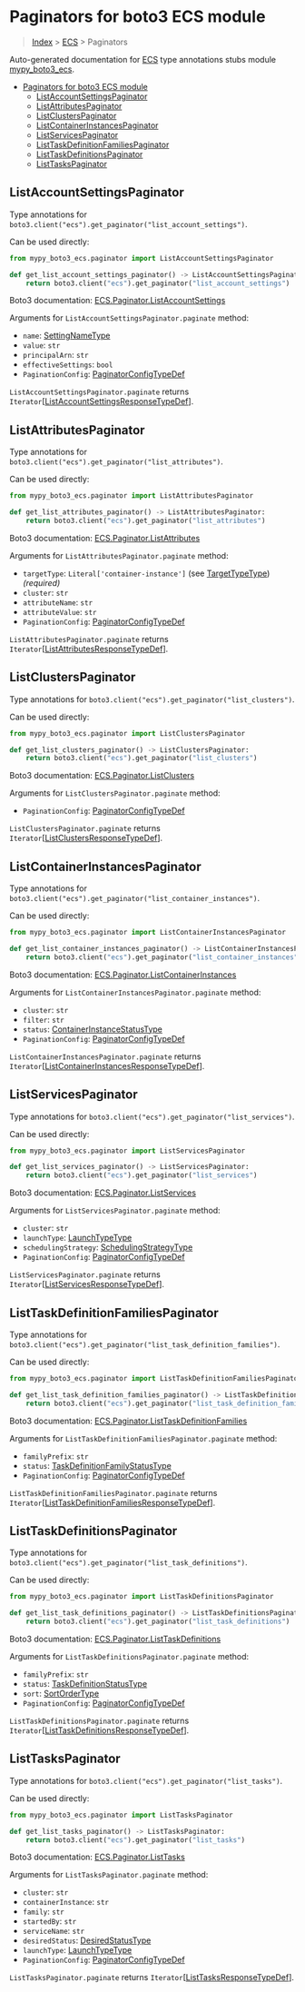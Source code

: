 # Paginators for boto3 ECS module

> [Index](..) > [ECS](.) > Paginators

Auto-generated documentation for
[ECS](https://boto3.amazonaws.com/v1/documentation/api/1.17.77/reference/services/ecs.html#ECS)
type annotations stubs module
[mypy_boto3_ecs](https://pypi.org/project/mypy-boto3-ecs/).

- [Paginators for boto3 ECS module](#paginators-for-boto3-ecs-module)
  - [ListAccountSettingsPaginator](#listaccountsettingspaginator)
  - [ListAttributesPaginator](#listattributespaginator)
  - [ListClustersPaginator](#listclusterspaginator)
  - [ListContainerInstancesPaginator](#listcontainerinstancespaginator)
  - [ListServicesPaginator](#listservicespaginator)
  - [ListTaskDefinitionFamiliesPaginator](#listtaskdefinitionfamiliespaginator)
  - [ListTaskDefinitionsPaginator](#listtaskdefinitionspaginator)
  - [ListTasksPaginator](#listtaskspaginator)

## ListAccountSettingsPaginator

Type annotations for
`boto3.client("ecs").get_paginator("list_account_settings")`.

Can be used directly:

```python
from mypy_boto3_ecs.paginator import ListAccountSettingsPaginator

def get_list_account_settings_paginator() -> ListAccountSettingsPaginator:
    return boto3.client("ecs").get_paginator("list_account_settings")
```

Boto3 documentation:
[ECS.Paginator.ListAccountSettings](https://boto3.amazonaws.com/v1/documentation/api/1.17.77/reference/services/ecs.html#ECS.Paginator.ListAccountSettings)

Arguments for `ListAccountSettingsPaginator.paginate` method:

- `name`: [SettingNameType](./literals.md#settingnametype)
- `value`: `str`
- `principalArn`: `str`
- `effectiveSettings`: `bool`
- `PaginationConfig`:
  [PaginatorConfigTypeDef](./type_defs.md#paginatorconfigtypedef)

`ListAccountSettingsPaginator.paginate` returns
`Iterator`\[[ListAccountSettingsResponseTypeDef](./type_defs.md#listaccountsettingsresponsetypedef)\].

## ListAttributesPaginator

Type annotations for `boto3.client("ecs").get_paginator("list_attributes")`.

Can be used directly:

```python
from mypy_boto3_ecs.paginator import ListAttributesPaginator

def get_list_attributes_paginator() -> ListAttributesPaginator:
    return boto3.client("ecs").get_paginator("list_attributes")
```

Boto3 documentation:
[ECS.Paginator.ListAttributes](https://boto3.amazonaws.com/v1/documentation/api/1.17.77/reference/services/ecs.html#ECS.Paginator.ListAttributes)

Arguments for `ListAttributesPaginator.paginate` method:

- `targetType`: `Literal['container-instance']` (see
  [TargetTypeType](./literals.md#targettypetype)) *(required)*
- `cluster`: `str`
- `attributeName`: `str`
- `attributeValue`: `str`
- `PaginationConfig`:
  [PaginatorConfigTypeDef](./type_defs.md#paginatorconfigtypedef)

`ListAttributesPaginator.paginate` returns
`Iterator`\[[ListAttributesResponseTypeDef](./type_defs.md#listattributesresponsetypedef)\].

## ListClustersPaginator

Type annotations for `boto3.client("ecs").get_paginator("list_clusters")`.

Can be used directly:

```python
from mypy_boto3_ecs.paginator import ListClustersPaginator

def get_list_clusters_paginator() -> ListClustersPaginator:
    return boto3.client("ecs").get_paginator("list_clusters")
```

Boto3 documentation:
[ECS.Paginator.ListClusters](https://boto3.amazonaws.com/v1/documentation/api/1.17.77/reference/services/ecs.html#ECS.Paginator.ListClusters)

Arguments for `ListClustersPaginator.paginate` method:

- `PaginationConfig`:
  [PaginatorConfigTypeDef](./type_defs.md#paginatorconfigtypedef)

`ListClustersPaginator.paginate` returns
`Iterator`\[[ListClustersResponseTypeDef](./type_defs.md#listclustersresponsetypedef)\].

## ListContainerInstancesPaginator

Type annotations for
`boto3.client("ecs").get_paginator("list_container_instances")`.

Can be used directly:

```python
from mypy_boto3_ecs.paginator import ListContainerInstancesPaginator

def get_list_container_instances_paginator() -> ListContainerInstancesPaginator:
    return boto3.client("ecs").get_paginator("list_container_instances")
```

Boto3 documentation:
[ECS.Paginator.ListContainerInstances](https://boto3.amazonaws.com/v1/documentation/api/1.17.77/reference/services/ecs.html#ECS.Paginator.ListContainerInstances)

Arguments for `ListContainerInstancesPaginator.paginate` method:

- `cluster`: `str`
- `filter`: `str`
- `status`:
  [ContainerInstanceStatusType](./literals.md#containerinstancestatustype)
- `PaginationConfig`:
  [PaginatorConfigTypeDef](./type_defs.md#paginatorconfigtypedef)

`ListContainerInstancesPaginator.paginate` returns
`Iterator`\[[ListContainerInstancesResponseTypeDef](./type_defs.md#listcontainerinstancesresponsetypedef)\].

## ListServicesPaginator

Type annotations for `boto3.client("ecs").get_paginator("list_services")`.

Can be used directly:

```python
from mypy_boto3_ecs.paginator import ListServicesPaginator

def get_list_services_paginator() -> ListServicesPaginator:
    return boto3.client("ecs").get_paginator("list_services")
```

Boto3 documentation:
[ECS.Paginator.ListServices](https://boto3.amazonaws.com/v1/documentation/api/1.17.77/reference/services/ecs.html#ECS.Paginator.ListServices)

Arguments for `ListServicesPaginator.paginate` method:

- `cluster`: `str`
- `launchType`: [LaunchTypeType](./literals.md#launchtypetype)
- `schedulingStrategy`:
  [SchedulingStrategyType](./literals.md#schedulingstrategytype)
- `PaginationConfig`:
  [PaginatorConfigTypeDef](./type_defs.md#paginatorconfigtypedef)

`ListServicesPaginator.paginate` returns
`Iterator`\[[ListServicesResponseTypeDef](./type_defs.md#listservicesresponsetypedef)\].

## ListTaskDefinitionFamiliesPaginator

Type annotations for
`boto3.client("ecs").get_paginator("list_task_definition_families")`.

Can be used directly:

```python
from mypy_boto3_ecs.paginator import ListTaskDefinitionFamiliesPaginator

def get_list_task_definition_families_paginator() -> ListTaskDefinitionFamiliesPaginator:
    return boto3.client("ecs").get_paginator("list_task_definition_families")
```

Boto3 documentation:
[ECS.Paginator.ListTaskDefinitionFamilies](https://boto3.amazonaws.com/v1/documentation/api/1.17.77/reference/services/ecs.html#ECS.Paginator.ListTaskDefinitionFamilies)

Arguments for `ListTaskDefinitionFamiliesPaginator.paginate` method:

- `familyPrefix`: `str`
- `status`:
  [TaskDefinitionFamilyStatusType](./literals.md#taskdefinitionfamilystatustype)
- `PaginationConfig`:
  [PaginatorConfigTypeDef](./type_defs.md#paginatorconfigtypedef)

`ListTaskDefinitionFamiliesPaginator.paginate` returns
`Iterator`\[[ListTaskDefinitionFamiliesResponseTypeDef](./type_defs.md#listtaskdefinitionfamiliesresponsetypedef)\].

## ListTaskDefinitionsPaginator

Type annotations for
`boto3.client("ecs").get_paginator("list_task_definitions")`.

Can be used directly:

```python
from mypy_boto3_ecs.paginator import ListTaskDefinitionsPaginator

def get_list_task_definitions_paginator() -> ListTaskDefinitionsPaginator:
    return boto3.client("ecs").get_paginator("list_task_definitions")
```

Boto3 documentation:
[ECS.Paginator.ListTaskDefinitions](https://boto3.amazonaws.com/v1/documentation/api/1.17.77/reference/services/ecs.html#ECS.Paginator.ListTaskDefinitions)

Arguments for `ListTaskDefinitionsPaginator.paginate` method:

- `familyPrefix`: `str`
- `status`: [TaskDefinitionStatusType](./literals.md#taskdefinitionstatustype)
- `sort`: [SortOrderType](./literals.md#sortordertype)
- `PaginationConfig`:
  [PaginatorConfigTypeDef](./type_defs.md#paginatorconfigtypedef)

`ListTaskDefinitionsPaginator.paginate` returns
`Iterator`\[[ListTaskDefinitionsResponseTypeDef](./type_defs.md#listtaskdefinitionsresponsetypedef)\].

## ListTasksPaginator

Type annotations for `boto3.client("ecs").get_paginator("list_tasks")`.

Can be used directly:

```python
from mypy_boto3_ecs.paginator import ListTasksPaginator

def get_list_tasks_paginator() -> ListTasksPaginator:
    return boto3.client("ecs").get_paginator("list_tasks")
```

Boto3 documentation:
[ECS.Paginator.ListTasks](https://boto3.amazonaws.com/v1/documentation/api/1.17.77/reference/services/ecs.html#ECS.Paginator.ListTasks)

Arguments for `ListTasksPaginator.paginate` method:

- `cluster`: `str`
- `containerInstance`: `str`
- `family`: `str`
- `startedBy`: `str`
- `serviceName`: `str`
- `desiredStatus`: [DesiredStatusType](./literals.md#desiredstatustype)
- `launchType`: [LaunchTypeType](./literals.md#launchtypetype)
- `PaginationConfig`:
  [PaginatorConfigTypeDef](./type_defs.md#paginatorconfigtypedef)

`ListTasksPaginator.paginate` returns
`Iterator`\[[ListTasksResponseTypeDef](./type_defs.md#listtasksresponsetypedef)\].
